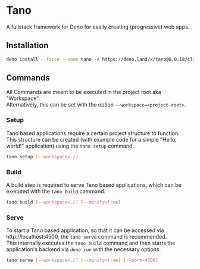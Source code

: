 # Tano

A fullstack framework for Deno for easily creating (progressive) web apps.

## Installation

```sh
deno install --force --name tano -A https://deno.land/x/tano@0.0.18/cli/main.ts
```

## Commands

All Commands are meant to be executed in the project root aka "Workspace". <br/>
Alternatively, this can be set with the option `--workspace=<project-root>`.<br/>

### Setup

Tano based applications require a certain project structure to function.<br/>
This structure can be created (with example code for a simple "Hello, world!" application) using the `tano setup`
command.

```sh
tano setup [--workspace=./]
```

### Build

A build step is required to serve Tano based applications, which can be executed with the `tano build` command.

```sh
tano build [--workspace=./] [--minify=true]
```

### Serve

To start a Tano based application, so that it can be accessed via http://localhost:4500, the `tano serve` command is
recommended. <br/>
This internally executes the `tano build` command and then starts the application's backend via `deno run` with the
necessary options.

```sh
tano serve [--workspace=./] [--minify=true] [--port=4500]
```
